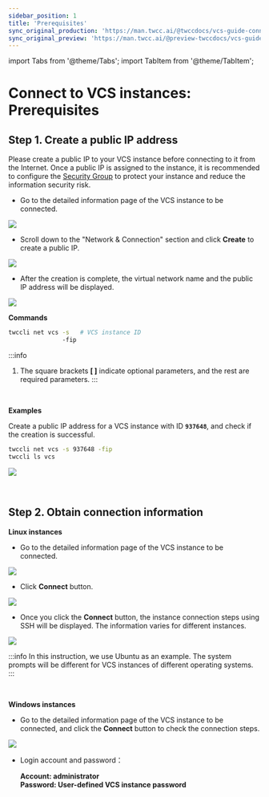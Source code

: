 ```yaml
---
sidebar_position: 1
title: 'Prerequisites'
sync_original_production: 'https://man.twcc.ai/@twccdocs/vcs-guide-connect-prerequisite-en' 
sync_original_preview: 'https://man.twcc.ai/@preview-twccdocs/vcs-guide-connect-prerequisite-en' 
---
```


import Tabs from '@theme/Tabs';
import TabItem from '@theme/TabItem';

# Connect to VCS instances: Prerequisites


## Step 1. Create a public IP address

Please create a public IP to your VCS instance before connecting to it from the Internet. Once a public IP is assigned to the instance, it is recommended to configure the [Security Group](https://man.twcc.ai/@twccdocs/guide-vcs-sg-en) to protect your instance and reduce the information security risk.

<!-- Portal start -->

<Tabs>

<TabItem value="TWCC Portal" label="TWCC Portal">

- Go to the detailed information page of the VCS instance to be connected.

![](https://cos.twcc.ai/SYS-MANUAL/uploads/upload_4a00551e5a4da9b9ac74f42025abfe01.png)

- Scroll down to the "Network & Connection" section and click **Create** to create a public IP.


![](https://cos.twcc.ai/SYS-MANUAL/uploads/upload_97fc3962237d8319edcd1b1c6f36f91b.png)

- After the creation is complete, the virtual network name and the public IP address will be displayed.

![](https://cos.twcc.ai/SYS-MANUAL/uploads/upload_332db3cd75fba44465151638e9bfcbf6.png)


</TabItem>

<TabItem value="TWCC CLI" label="TWCC CLI">

**Commands**

```bash
twccli net vcs -s   # VCS instance ID
               -fip
```

:::info
1. The square brackets **[ ]** indicate optional parameters, and the rest are required parameters.
:::

<br/>

**Examples**

Create a public IP address for a VCS instance with ID **`937648`**, and check if the creation is successful.

```bash
twccli net vcs -s 937648 -fip
twccli ls vcs
```
![](https://cos.twcc.ai/SYS-MANUAL/uploads/upload_565a7f89f09a26306182a00123a02929.png)

</TabItem>

</Tabs>

<br/>

## Step 2. Obtain connection information

<!-- Portal start -->

<Tabs>

<TabItem value="TWCC Portal" label="TWCC Portal">

**Linux instances**

* Go to the detailed information page of the VCS instance to be connected.

![](https://cos.twcc.ai/SYS-MANUAL/uploads/upload_4a00551e5a4da9b9ac74f42025abfe01.png)
* Click **Connect** button.


![](https://cos.twcc.ai/SYS-MANUAL/uploads/upload_bc3c006641d1db188650475eadb3764b.png)

* Once you click the **Connect** button, the instance connection steps using SSH will be displayed. The information varies for different instances.

![](https://cos.twcc.ai/SYS-MANUAL/uploads/upload_d809e093216e0e503e4596e29cf9ef3c.png)


:::info
In this instruction, we use Ubuntu as an example. The system prompts will be different for VCS instances of different operating systems.
:::

<br/>

**Windows instances**

* Go to the detailed information page of the VCS instance to be connected, and click the **Connect** button to check the connection steps.


![](https://cos.twcc.ai/SYS-MANUAL/uploads/upload_66ee6f7ec814ec01ecded36afad044eb.png)

- Login account and password：

    **Account: administrator**<br/>
    **Password: User-defined VCS instance password**

</TabItem>

<TabItem value="TWCC CLI" label="TWCC CLI(TBD)">

<br/>

</TabItem>

</Tabs>